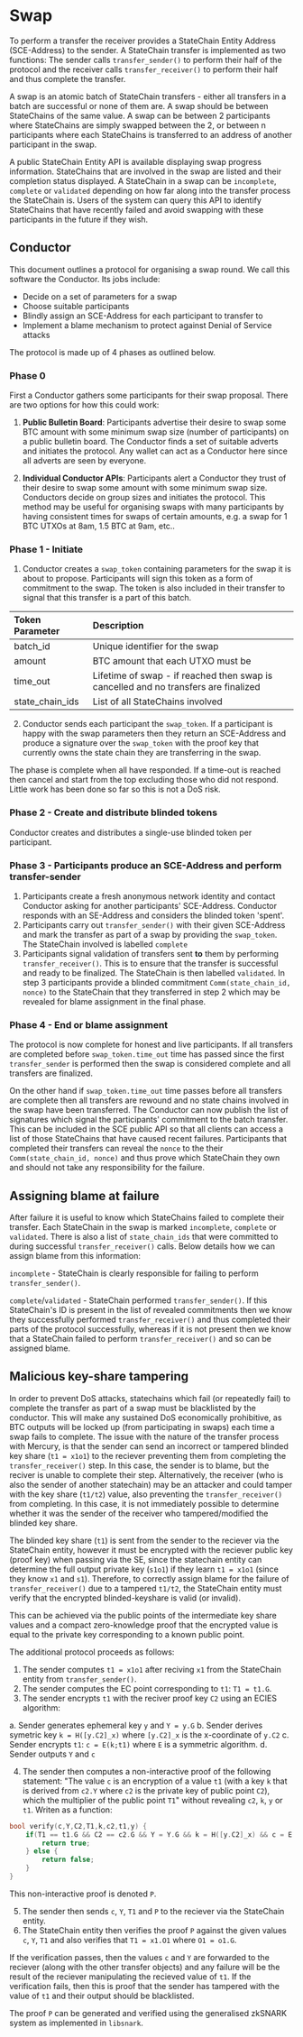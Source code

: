 # Swap

To perform a transfer the receiver provides a StateChain Entity Address (SCE-Address) to the sender. A StateChain transfer is implemented as two functions: The sender calls `transfer_sender()` to perform their half of the protocol and the receiver calls `transfer_receiver()` to perform their half and thus complete the transfer.

A swap is an atomic batch of StateChain transfers - either all transfers in a batch are successful or none of them are. A swap should be between StateChains of the same value. A swap can be between 2 participants where StateChains are simply swapped between the 2, or between n participants where each StateChains is transferred to an address of another participant in the swap.

A public StateChain Entity API is available displaying swap progress information. StateChains that are involved in the swap are listed and their completion status displayed. A StateChain in a swap can be `incomplete`, `complete` or `validated` depending on how far along into the transfer process the StateChain is. Users of the system can query this API to identify StateChains that have recently failed and avoid swapping with these participants in the future if they wish.

## Conductor

This document outlines a protocol for organising a swap round. We call this software the Conductor. Its jobs include:

- Decide on a set of parameters for a swap
- Choose suitable participants
- Blindly assign an SCE-Address for each participant to transfer to
- Implement a blame mechanism to protect against Denial of Service attacks

The protocol is made up of 4 phases as outlined below.

### Phase 0

First a Conductor gathers some participants for their swap proposal. There are two options for how this could work:

1) **Public Bulletin Board**: Participants advertise their desire to swap some BTC amount with some minimum swap size (number of participants) on a public bulletin board. The Conductor finds a set of suitable adverts and initiates the protocol. Any wallet can act as a Conductor here since all adverts are seen by everyone.

2) **Individual Conductor APIs**: Participants alert a Conductor they trust of their desire to swap some amount with some minimum swap size. Conductors decide on group sizes and initiates the protocol. This method may be useful for organising swaps with many participants by having consistent times for swaps of certain amounts, e.g. a swap for 1 BTC UTXOs at 8am, 1.5 BTC at 9am, etc..


### Phase 1 - Initiate

1) Conductor creates a `swap_token` containing parameters for the swap it is about to propose. Participants will sign this token as a form of commitment to the swap. The token is also included in their transfer to signal that this transfer is a part of this batch.

| Token Parameter | Description |
| :---            | :----  |  
| batch_id        | Unique identifier for the swap   |
| amount          | BTC amount that each UTXO must be  |
| time_out        | Lifetime of swap - if reached then swap is cancelled and no transfers are finalized |
| state_chain_ids | List of all StateChains involved  |

2) Conductor sends each participant the `swap_token`. If a participant is happy with the swap parameters then they return an SCE-Address and produce a signature over the `swap_token` with the proof key that currently owns the state chain they are transferring in the swap.

The phase is complete when all have responded. If a time-out is reached then cancel and start from the top excluding those who did not respond. Little work has been done so far so this is not a DoS risk.

### Phase 2 - Create and distribute blinded tokens

Conductor creates and distributes a single-use blinded token per participant.


### Phase 3 - Participants produce an SCE-Address and perform transfer-sender

1) Participants create a fresh anonymous network identity and contact Conductor asking for another participants' SCE-Address. Conductor responds with an SE-Address and considers the blinded token 'spent'.
2) Participants carry out `transfer_sender()` with their given SCE-Address and mark the transfer as part of a swap by providing the `swap_token`. The StateChain involved is labelled `complete`
3) Participants signal validation of transfers sent **to** them by performing `transfer_receiver()`. This is to ensure that the transfer is successful and ready to be finalized. The StateChain is then labelled `validated`.
In step 3 participants provide a blinded commitment `Comm(state_chain_id, nonce)` to the StateChain that they transferred in step 2 which may be revealed for blame assignment in the final phase.

### Phase 4 - End or blame assignment

The protocol is now complete for honest and live participants. If all transfers are completed before `swap_token.time_out` time has passed since the first `transfer_sender` is performed then the swap is considered complete and all transfers are finalized.

On the other hand if `swap_token.time_out` time passes before all transfers are complete then all transfers are rewound and no state chains involved in the swap have been transferred. The Conductor can now publish the list of signatures which signal the participants' commitment to the batch transfer. This can be included in the SCE public API so that all clients can access a list of those StateChains that have caused recent failures. Participants that completed their transfers can reveal the `nonce` to the their `Comm(state_chain_id, nonce)` and thus prove which StateChain they own and should not take any responsibility for the failure.  

## Assigning blame at failure

After failure it is useful to know which StateChains failed to complete their transfer. Each StateChain in the swap is marked `incomplete`, `complete` or `validated`. There is also a list of `state_chain_ids` that were committed to during successful `transfer_receiver()` calls. Below details how we can assign blame from this information:

`incomplete` - StateChain is clearly responsible for failing to perform `transfer_sender()`.

`complete`/`validated` - StateChain performed `transfer_sender()`. If this StateChain's ID is present in the list of revealed commitments then we know they successfully performed `transfer_receiver()` and thus completed their parts of the protocol successfully, whereas if it is not present then we know that a StateChain failed to perform `transfer_receiver()` and so can be assigned blame. 

## Malicious key-share tampering

In order to prevent DoS attacks, statechains which fail (or repeatedly fail) to complete the transfer as part of a swap must be blacklisted by the conductor. This will make any sustained DoS economically prohibitive, as BTC outputs will be locked up (from participating in swaps) each time a swap fails to complete. The issue with the nature of the transfer process with Mercury, is that the sender can send an incorrect or tampered blinded key share (`t1 = x1o1`) to the reciever preventing them from completing the `transfer_receiver()` step. In this case, the sender is to blame, but the reciver is unable to complete their step. Alternatively, the receiver (who is also the sender of another statechain) may be an attacker and could tamper with the key share (`t1/t2`) value, also preventing the `transfer_receiver()` from completing. In this case, it is not immediately possible to determine whether it was the sender of the receiver who tampered/modified the blinded key share. 

The blinded key share (`t1`) is sent from the sender to the reciever via the StateChain entity, however it must be encrypted with the reciever public key (proof key) when passing via the SE, since the statechain entity can determine the full output private key (`s1o1`) if they learn `t1 = x1o1` (since they know `x1` and `s1`). Therefore, to correctly assign blame for the failure of `transfer_receiver()` due to a tampered `t1/t2`, the StateChain entity must verify that the encrypted blinded-keyshare is valid (or invalid). 

This can be achieved via the public points of the intermediate key share values and a compact zero-knowledge proof that the encrypted value is equal to the private key corresponding to a known public point. 

The additional protocol proceeds as follows:

1. The sender computes `t1 = x1o1` after reciving `x1` from the StateChain entity from `transfer_sender()`. 
2. The sender computes the EC point corresponding to `t1`: `T1 = t1.G`. 
3. The sender encrypts `t1` with the reciver proof key `C2` using an ECIES algorithm:

a. Sender generates ephemeral key `y` and `Y = y.G`
b. Sender derives symetric key `k = H([y.C2]_x)` where `[y.C2]_x` is the x-coordinate of `y.C2`
c. Sender encrypts `t1`: `c = E(k;t1)` where `E` is a symmetric algorithm. 
d. Sender outputs `Y` and `c`

4. The sender then computes a non-interactive proof of the following statement: "The value `c` is an encryption of a value `t1` (with a key `k` that is derived from `c2.Y` where `c2` is the private key of public point `C2`), which the multiplier of the public point `T1`" without revealing `c2`, `k`, `y` or `t1`. Writen as a function:

```cpp
bool verify(c,Y,C2,T1,k,c2,t1,y) {
	if(T1 == t1.G && C2 == c2.G && Y = Y.G && k = H([y.C2]_x) && c = E(k;t1)) {
		return true;
	} else {
		return false;
	}
}
```

This non-interactive proof is denoted `P`. 

5. The sender then sends `c`, `Y`, `T1` and `P` to the reciever via the StateChain entity. 
6. The StateChain entity then verifies the proof `P` against the given values `c`, `Y`, `T1` and also verifies that `T1 = x1.O1` where `O1 = o1.G`. 

If the verification passes, then the values `c` and `Y` are forwarded to the reciever (along with the other transfer objects) and any failure will be the result of the reciever manipulating the recieved value of `t1`. If the verification fails, then this is proof that the sender has tampered with the value of `t1` and their output should be blacklisted. 

The proof `P` can be generated and verified using the generalised zkSNARK system as implemented in `libsnark`. 

